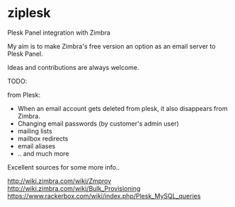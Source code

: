 ziplesk
=======


Plesk Panel integration with Zimbra

My aim is to make Zimbra's free version an option as an email server to Plesk Panel.

Ideas and contributions are always welcome.

TODO:

from Plesk:

- When an email account gets deleted from plesk, it also disappears from Zimbra.
- Changing email passwords (by customer's admin user)
- mailing lists
- mailbox redirects
- email aliases
- .. and much more


Excellent sources for some more info..

http://wiki.zimbra.com/wiki/Zmprov
http://wiki.zimbra.com/wiki/Bulk_Provisioning
https://www.rackerbox.com/wiki/index.php/Plesk_MySQL_queries





